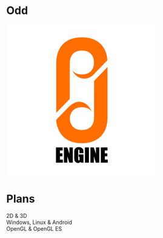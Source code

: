 # Odd
![alt text](https://github.com/oddStoneGames/Odd/blob/main/Examples/Sandbox/src/textures/Logo.png)

# Plans
2D & 3D <br>
Windows, Linux & Android <br>
OpenGL & OpenGL ES <br>